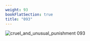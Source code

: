 ```yaml
---
weight: 93
bookFlatSection: true
title: "093"
---
```


![cruel_and_unusual_punishment 093 ](../../jpg/cup_093.jpg)


